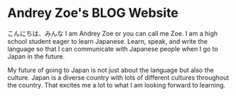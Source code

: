<h1>Andrey Zoe's BLOG Website</h1>	
こんにちは、みんな I am Andrey Zoe or you can call me Zoe. I am a high school student eager to learn Japanese. Learn, speak, and write the language so that I can communicate with Japanese people when I go to Japan in the future.

My future of going to Japan is not just about the language but also the culture. Japan is a diverse country with lots of different cultures throughout the country. That excites me a lot to what I am looking forward to learning.


